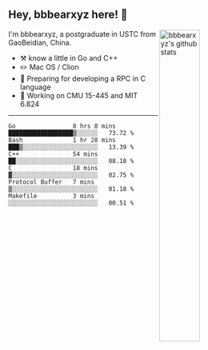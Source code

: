 ## Hey, bbbearxyz here! :wave:

<img align="right" alt="bbbearxyz's github stats" width="40%" src="https://github-readme-stats.vercel.app/api?username=bbbearxyz&show_icons=true">

I'm bbbearxyz, a postgraduate in USTC from GaoBeidian, China.

-   :hammer_and_pick:    know a little in Go and C++
-   :pencil2: Mac OS / Clion
-   :seedling: Preparing for developing a RPC in C language 
-   :thinking: Working on CMU 15-445 and MIT 6.824
---
<!--START_SECTION:waka-->

```text
Go                8 hrs 8 mins    ██████████████████▒░░░░░░   73.72 %
Bash              1 hr 28 mins    ███▒░░░░░░░░░░░░░░░░░░░░░   13.39 %
C++               54 mins         ██░░░░░░░░░░░░░░░░░░░░░░░   08.18 %
C                 18 mins         ▓░░░░░░░░░░░░░░░░░░░░░░░░   02.75 %
Protocol Buffer   7 mins          ▒░░░░░░░░░░░░░░░░░░░░░░░░   01.18 %
Makefile          3 mins          ░░░░░░░░░░░░░░░░░░░░░░░░░   00.51 %
```

<!--END_SECTION:waka-->
